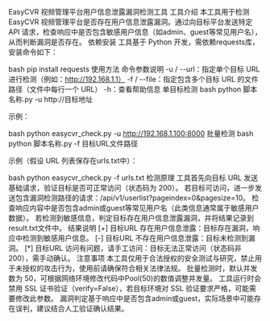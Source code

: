 EasyCVR 视频管理平台用户信息泄露漏洞检测工具
工具介绍
本工具用于检测 EasyCVR 视频管理平台是否存在用户信息泄露漏洞。通过向目标平台发送特定 API 请求，检查响应中是否包含敏感用户信息（如admin、guest等常见用户名），从而判断漏洞是否存在。
依赖安装
工具基于 Python 开发，需依赖requests库，安装命令如下：

bash
pip install requests
使用方法
命令参数说明
-u / --url：指定单个目标 URL 进行检测（例如：http://192.168.1.1）
-f / --file：指定包含多个目标 URL 的文件路径（文件中每行一个 URL）
-h：查看帮助信息
单目标检测
bash
python 脚本名称.py -u http://目标地址

示例：

bash
python easycvr_check.py -u http://192.168.1.100:8000
批量检测
bash
python 脚本名称.py -f 目标URL文件路径

示例（假设 URL 列表保存在urls.txt中）：

bash
python easycvr_check.py -f urls.txt
检测原理
工具首先向目标 URL 发送基础请求，验证目标是否可正常访问（状态码为 200）。
若目标可访问，进一步发送包含漏洞检测路径的请求：/api/v1/userlist?pageindex=0&pagesize=10。
检查响应内容中是否包含admin或guest等常见用户名（此类信息通常属于敏感用户数据）。
若检测到敏感信息，判定目标存在用户信息泄露漏洞，并将结果记录到result.txt文件中。
结果说明
[+] 目标URL 存在用户信息泄露：目标存在漏洞，响应中检测到敏感用户信息。
[-] 目标URL 不存在用户信息泄露：目标未检测到漏洞。
[*] 目标URL 访问有问题，请手工访问：目标无法正常访问（状态码非 200），需手动确认。
注意事项
本工具仅用于合法授权的安全测试与研究，禁止用于未授权的攻击行为，使用前请确保符合相关法律法规。
批量检测时，默认并发数为 50，可根据网络环境修改代码中Pool(50)的数值调整并发量。
工具运行时会禁用 SSL 证书验证（verify=False），若目标环境对 SSL 验证要求严格，可能需要修改此参数。
漏洞判定基于响应中是否包含admin或guest，实际场景中可能存在误判，建议结合人工验证确认结果。
